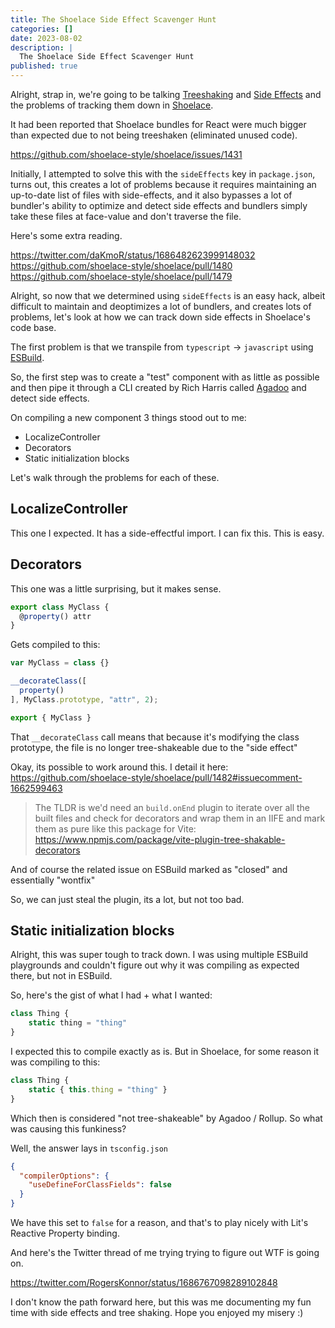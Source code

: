 ```yaml
---
title: The Shoelace Side Effect Scavenger Hunt
categories: []
date: 2023-08-02
description: |
  The Shoelace Side Effect Scavenger Hunt
published: true
---
```


Alright, strap in, we're going to be talking [Treeshaking](https://webpack.js.org/guides/tree-shaking/) and [Side Effects](https://codesweetly.com/side-effect) and the problems of tracking them down in [Shoelace](https://shoelace.style).

It had been reported that Shoelace bundles for React were much bigger than expected
due to not being treeshaken (eliminated unused code).

<https://github.com/shoelace-style/shoelace/issues/1431>

Initially, I attempted to solve this with the `sideEffects` key in `package.json`, turns out, this creates
a lot of problems because it requires maintaining an up-to-date list of files with side-effects, and it
also bypasses a lot of bundler's ability to optimize and detect side effects and bundlers simply
take these files at face-value and don't traverse the file.

Here's some extra reading.

<https://twitter.com/daKmoR/status/1686482623999148032>
<https://github.com/shoelace-style/shoelace/pull/1480>
<https://github.com/shoelace-style/shoelace/pull/1479>

Alright, so now that we determined using `sideEffects` is an easy hack, albeit difficult to maintain and
deoptimizes a lot of bundlers, and creates lots of problems, let's look at how we can track down side effects
in Shoelace's code base.

The first problem is that we transpile from `typescript` -> `javascript` using [ESBuild](https://esbuild.github.io).

So, the first step was to create a "test" component with as little as possible and then pipe it through a
CLI created by Rich Harris called [Agadoo](https://github.com/Rich-Harris/agadoo) and detect side effects.

On compiling a new component 3 things stood out to me:

- LocalizeController
- Decorators
- Static initialization blocks

Let's walk through the problems for each of these.

## LocalizeController

This one I expected. It has a side-effectful import. I can fix this. This is easy.

## Decorators

This one was a little surprising, but it makes sense.

```ts
export class MyClass {
  @property() attr
}
```

Gets compiled to this:

```ts
var MyClass = class {}

__decorateClass([
  property()
], MyClass.prototype, "attr", 2);

export { MyClass }
```

That `__decorateClass` call means that because it's modifying the class prototype,
the file is no longer tree-shakeable due to the "side effect"

Okay, its possible to work around this. I detail it here: <https://github.com/shoelace-style/shoelace/pull/1482#issuecomment-1662599463>

> The TLDR is we'd need an `build.onEnd` plugin to iterate over all the built files and check for decorators and wrap them in an IIFE and mark them as pure like this package for Vite: <https://www.npmjs.com/package/vite-plugin-tree-shakable-decorators>

And of course the related issue on ESBuild marked as "closed" and essentially "wontfix"

So, we can just steal the plugin, its a lot, but not too bad.

## Static initialization blocks

Alright, this was super tough to track down. I was using multiple ESBuild playgrounds and couldn't figure out why
it was compiling as expected there, but not in ESBuild.

So, here's the gist of what I had + what I wanted:

```ts
class Thing {
    static thing = "thing"
}
```

I expected this to compile exactly as is. But in Shoelace, for some reason it was compiling to this:

```ts
class Thing {
    static { this.thing = "thing" }
}
```

Which then is considered "not tree-shakeable" by Agadoo / Rollup. So what was causing this funkiness?

Well, the answer lays in `tsconfig.json`

```json
{
  "compilerOptions": {
    "useDefineForClassFields": false
  }
}
```

We have this set to `false` for a reason, and that's to play nicely with Lit's Reactive Property binding.

And here's the Twitter thread of me trying trying to figure out WTF is going on.

<https://twitter.com/RogersKonnor/status/1686767098289102848>

I don't know the path forward here, but this was me documenting my fun time with side effects and tree shaking.
Hope you enjoyed my misery :)
